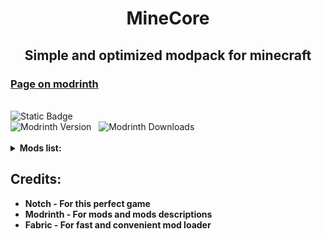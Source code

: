 <h1 align=center>MineCore</h1>
<h2 align=center>Simple and optimized modpack for minecraft</h2>
<h3><a href="https://modrinth.com/modpack/minecore">Page on modrinth</a></h3>

</br>

<img alt="Static Badge" src="https://img.shields.io/badge/Download-Latest-Release?style=for-the-badge&logo=github&color=%23194fa6">

<div>
  <img alt="Modrinth Version" src="https://img.shields.io/modrinth/v/minecore?style=for-the-badge&logo=hackthebox">
  &nbsp;
  <img alt="Modrinth Downloads" src="https://img.shields.io/modrinth/dt/minecore?style=for-the-badge&logo=icloud">
</div>

</br>

<details>
<summary><b>Mods list: </b></summary>

* 3d Skin Layers - Replaces the usually flat second layer of player skins with a 3d modeled version
* AppleSkin - Food/hunger-related HUD improvements
* Architectury API - An intermediary api aimed to ease developing multiplatform mods
* AutoReconnect - This mod will automatically try to reconnect you back to a server if you got disconnected
* Better Mount HUD - This client-side mod improves the ingame HUD while riding a horse, donkey or other mount
* Better Ping Display - A Fabric mod for Minecraft to display each player's ping in the player list as a number
* Better Recipe Book - Adds a 'few' quality of life changes to the recipe book
* Better Sodium Video Settings Button - This mod changes the Sodium video settings menu to the original and adds a button to get to the Sodium one
* Better Statistics Screen - Improves the statistics screen and makes it more useful
* BetterF3 (+config) - BetterF3 is a mod that replaces Minecraft's original debug HUD with a highly customizable, more human-readable HUD
* Blanket - Blanket is aiming to fix many client-side bugs, also has some QoL improvements and tweaks
* Boat Item View - The Boat Item View Mod is a client-side only Minecraft Mod that allows the player to see the item held in their hand while riding in a boat
* Bobby - Allows for render distances greater than the server's view-distance
* Borderless mining - Changes Fullscreen to use a borderless window
* CIT Resewn - Re-implements MCPatcher's CIT (custom item textures from optifine resource packs)
* CameraOverhaul - A mod that makes gameplay & movement more satisfying through the use of various camera tilting
* Chat Heads - This clientside mod adds player heads next to chat messages, as seen on the screenshot above
* Chat Patches - A Minecraft Fabric client-side mod that touches up a few aspects of Minecraft's mundane chat, with as much configurability as possible!
* Cherished Worlds - Cherished Worlds is a mod that adds the ability to favorite/pin/bookmark certain worlds
* ClickThrough - Click through signs and item frames to chests
* Cloth Config Api - Configuration Library for Minecraft Mods
* CompleteConfig - Configuration Library for Fabric Mods
* Concurrent Chunk Management Engine - A Fabric mod designed to improve the chunk performance of Minecraft
* Continuity - A Fabric mod that allows for efficient connected textures
* Custom Entity Models - Allows for loading custom models into the game as defined by .jem and .jpm files in a resource pack
* DashLoader - Launches minecraft at the speed of light
* DeathLog - Keeps track of the many embarrassing times you died
* Debugify - Fixes Minecraft bugs found on the bug tracker
* Detail Armor Bar - More detail about armor in Armor bar!
* Durability Plus - Adds simple and elegant item durability tooltips
* Dynamic Crosshair (+config) - A mod that hides or changes the crosshair dependent on context
* Dynamic FPS - Improve performance when Minecraft is in the background
* Enhanced Block Entities - Reduce FPS lag with block entities, as well as customize them with resource packs
* Entity Culling - Using async path-tracing to hide Block-/Entities that are not visible
* Entity Texture Features - Emissive, Random & Custom texture support for entities in resourcepacks just like Optifine but for Fabric
* Exordium - Render the GUI and screens at a lower framerate to speed up what's really important: the worldrendering
* Fabric API - Lightweight and modular API providing common hooks and intercompatibility measures utilized by mods using the Fabric toolchain
* Fabric Language Kotlin - Enables usage of the Kotlin programming language for Fabric mods
* FastAnim - Speeds up entity animation calculations
* FastQuit - Lets you return to the Title Screen early while your world is still saving in the background
* Faster Random - A mod that improves performance by optimizing math
* FeyTweaks - Mod for optimizing signs and beacons
* Forge Config API Port - Forge's whole config system provided to the Fabric ecosystem. Designed for a multiloader architecture
* Hold That Chunk - Delays client chunk unloading
* Iceberg - A modding library that contains new events, helpers, and utilities to make modder's lives easier
* ImmediatelyFast - Speed up immediate mode rendering in Minecraft
* Indium - Sodium addon providing support for the Fabric Rendering API, based on Indigo
* Iris Shaders - A modern shaders mod for Minecraft intended to be compatible with existing OptiFine shader packs
* Krypton - A mod to optimize the Minecraft networking stack
* Ksyxis - Speed up the loading of your world
* LambDynamicLights - A dynamic lights mod for Fabric
* Language Reload - Reduces load times and adds fallbacks for languages
* LazyDFU - Makes the game boot faster by deferring non-essential initialization
* Lithium - No-compromises game logic/server optimization mod
* Log Cleaner - A lightweight mod that cleans old, unused log files
* Memory Leak Fix - A mod that fixes random memory leaks for both the client and server
* MidnightControls - Adds controller support and enhanced controls overall
* MidnightLib - Common library with a built-in configuration system
* MixinTrace - Adds a list of mixins in the stack trace to crash reports
* Mod Menu - Adds a mod menu to view the list of mods you have installed
* Model Gap Fix - Fixes gaps in Block Models and Item Models
* ModernFix - All-in-one mod that improves performance, reduces memory usage, and fixes many bugs. Compatible with all your favorite performance mods!
* More Culling - A mod that changes how multiple types of culling are handled in order to improve performance
* Mouse Tweaks - Enhances inventory management by adding various functions to the mouse buttons
* No Chat Reports - Makes chat unreportable (where possible)
* No Resource Pack Warnings - Disable warnings for outdated resource/data packs
* Not Enough Crashes - When crashing, you can go back to the title screen and keep playing, without needing to restart, alongside other things to make crashes more pleasant
* Noxesium - A client-side fabric mod with various changes and performance improvements
* Plasmo Voice - A proximity voice chat mod with audio positioning and lots of features
* Puzzle - Adds resourcepack features and a GUI to more conveniently configure OptiFine alternatives
* RecipeCooldown - Prevents player from spamming excessive recipe book packets to lag out the server
* Remove Reloading Screen - Makes resource packs load in the background, allowing you to do other things while waiting
* ReplayMod - A Minecraft Mod to record, relive and share your experience
* Screenshot to Clipboard - Screenshots taken are copied to the clipboard
* Shulker Box Tooltip - View the contents of shulker boxes from your inventory
* Shut Up GL Error - Fixes invalid keycodes logging obnoxious and constant messages
* Simple Shulker Preview - A minecraft fabric mod that displays a configurable icon indicating the contents of a shulker box, as well as a capacity bar
* Sodium - A modern rendering engine for Minecraft which greatly improves performance
* Sodium Extra - Features that shouldn't be in Sodium
* Staaaaaaaaaaaack (Stxck) - A mod made to merge dropped items beyond the vanilla stack limit while considering mod compatibility
* Starlight - Rewrites the light engine to fix lighting performance and lighting errors
* Status Effect Bars - Adds customizable bars to the status effects overlay to show the remaining duration of effects
* Stendhal - Stendhal is a client-side Fabric mod offering new and enhanced visual utilities for books, signs, anvil and the in-game chat
* ThreadTweak -  Improve and tweak Minecraft thread scheduling. Fork of Smooth Boot for ≥1.20
* TieFix - Fixes some annoying bugs in the Minecraft client
* ToolTipFix - Fixes Tooltips from runnning off the screen
* Too Many Players - Allows you to increase FPS with a large crowd of players
* ViaFabricPlus - Fabric mod to connect to EVERY Minecraft server version (Release, Beta, Alpha, Classic, Snapshots, Bedrock) with QoL fixes to the gameplay
* YetAnotherConfigLib - A builder-based configuration library for Minecraft
* Zoomify - A zoom mod with infinite customizability
* bad packets - Bad Packets allows packet messaging between different modding platforms
* e4mc - Open a LAN server to anyone, anywhere, anytime
* libIPN - Inventory Profiles Next GUI/Config library
* oωo (owo-lib) - A general utility, GUI and config library for modding on Fabric
* pv-addon-soundphysics - Compatability add-on for Plasmo Voice and Sound Physics Remastered mod. With this add-on Plasmo Voice will be affected by Sound Physics
* ukulib - small utility library used in uku mods
* Presence Footsteps - An Overly complicated Sound Mod
* Falling Leaves - Adds a neat little particle effect to leaf blocks

</details>

## Credits:

* **Notch - For this perfect game**
* **Modrinth - For mods and mods descriptions**
* **Fabric - For fast and convenient mod loader**

